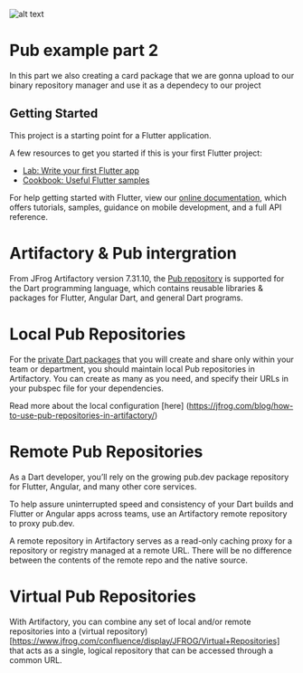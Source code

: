 ![alt text](https://speedmedia.jfrog.com/08612fe1-9391-4cf3-ac1a-6dd49c36b276/https://media.jfrog.com/wp-content/uploads/2022/07/06131715/Creating-your-first-Pub-project-with-JFrog-Artifactory-863x300-1.png/mxw_1024,f_auto)

# Pub example part 2 
In this part we also creating a card package that we are gonna upload to our binary repository manager and use it as a dependecy to our project 

## Getting Started

This project is a starting point for a Flutter application.

A few resources to get you started if this is your first Flutter project:

- [Lab: Write your first Flutter app](https://flutter.dev/docs/get-started/codelab)
- [Cookbook: Useful Flutter samples](https://flutter.dev/docs/cookbook)

For help getting started with Flutter, view our
[online documentation](https://flutter.dev/docs), which offers tutorials,
samples, guidance on mobile development, and a full API reference.

# Artifactory & Pub intergration 
From JFrog Artifactory version 7.31.10, the [Pub repository](https://www.jfrog.com/confluence/display/JFROG/Pub+Repositories) is supported for the Dart programming language, which contains reusable libraries & packages for Flutter, Angular Dart, and general Dart programs.

# Local Pub Repositories
For the [private Dart packages](https://medium.com/dartlang/hosting-a-private-dart-package-repository-774c3c51dff9) that you will create and share only within your team or department, you should maintain local Pub repositories in Artifactory. You can create as many as you need, and specify their URLs in your pubspec file for your dependencies.

Read more about the local configuration [here] (https://jfrog.com/blog/how-to-use-pub-repositories-in-artifactory/)

# Remote Pub Repositories

As a Dart developer, you’ll rely on the growing pub.dev package repository for Flutter, Angular, and many other core services.

To help assure uninterrupted speed and consistency of your Dart builds and Flutter or Angular apps across teams, use an Artifactory remote repository to proxy pub.dev.

A remote repository in Artifactory serves as a read-only caching proxy for a repository or registry managed at a remote URL. There will be no difference between the contents of the remote repo and the native source.

# Virtual Pub Repositories

With Artifactory, you can combine any set of local and/or remote repositories into a (virtual repository) [https://www.jfrog.com/confluence/display/JFROG/Virtual+Repositories]  that acts as a single, logical repository that can be accessed through a common URL.


